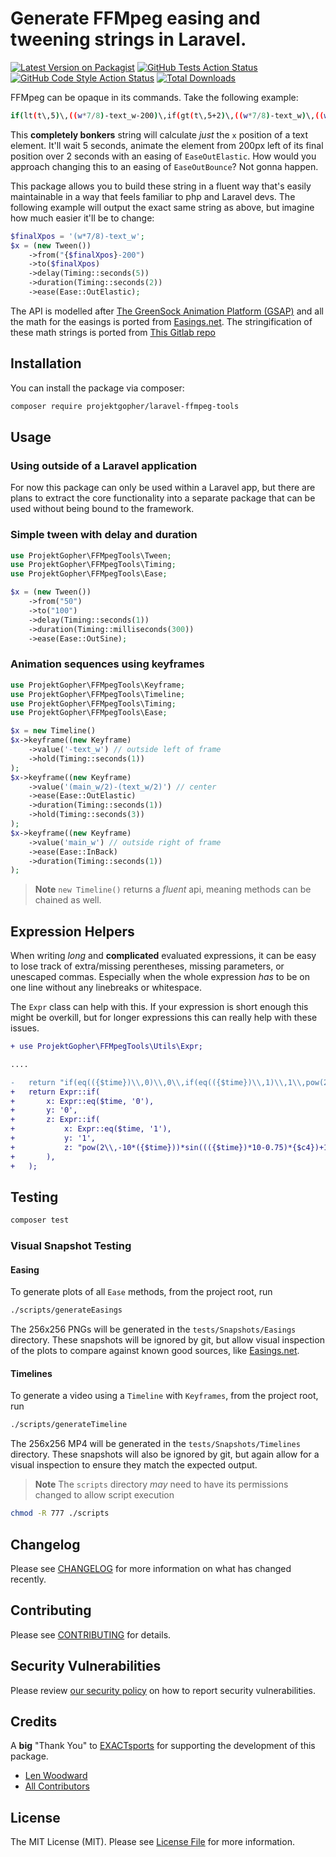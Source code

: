 # Generate FFMpeg easing and tweening strings in Laravel.
[![Latest Version on Packagist](https://img.shields.io/packagist/v/projektgopher/laravel-ffmpeg-tools.svg?style=flat-square)](https://packagist.org/packages/projektgopher/laravel-ffmpeg-tools)
[![GitHub Tests Action Status](https://img.shields.io/github/actions/workflow/status/projektgopher/laravel-ffmpeg-tools/run-tests.yml?branch=main&label=tests&style=flat-square)](https://github.com/projektgopher/laravel-ffmpeg-tools/actions?query=workflow%3Arun-tests+branch%3Amain)
[![GitHub Code Style Action Status](https://img.shields.io/github/actions/workflow/status/projektgopher/laravel-ffmpeg-tools/phpstan.yml?branch=main&label=code%20style&style=flat-square)](https://github.com/projektgopher/laravel-ffmpeg-tools/actions?query=workflow%3A"phpstan"+branch%3Amain)
[![Total Downloads](https://img.shields.io/packagist/dt/projektgopher/laravel-ffmpeg-tools.svg?style=flat-square)](https://packagist.org/packages/projektgopher/laravel-ffmpeg-tools)

FFMpeg can be opaque in its commands. Take the following example:
```bash
if(lt(t\,5)\,((w*7/8)-text_w-200)\,if(gt(t\,5+2)\,((w*7/8)-text_w)\,((w*7/8)-text_w-200)+((((w*7/8)-text_w)-((w*7/8)-text_w-200))(if(eq(((t-5)/2)\,0)\,0\,if(eq(((t-5)/2)\,1)\,1\,pow(2\,-10((t-5)/2))*sin((((t-5)/2)*10-0.75)*2.0943951023932)+1))))))
```
This **completely bonkers** string will calculate _just_ the `x` position of a text element. It'll wait 5 seconds, animate the element from 200px left of its final position over 2 seconds with an easing of `EaseOutElastic`. How would you approach changing this to an easing of `EaseOutBounce`? Not gonna happen.

This package allows you to build these string in a fluent way that's easily maintainable in a way that feels familiar to php and Laravel devs. The following example will output the exact same string as above, but imagine how much easier it'll be to change:
```php
$finalXpos = '(w*7/8)-text_w';
$x = (new Tween())
    ->from("{$finalXpos}-200")
    ->to($finalXpos)
    ->delay(Timing::seconds(5))
    ->duration(Timing::seconds(2))
    ->ease(Ease::OutElastic);
```

The API is modelled after [The GreenSock Animation Platform (GSAP)](https://greensock.com/get-started/#whatIsGSAP)
and all the math for the easings is ported from [Easings.net](https://easings.net).
The stringification of these math strings is ported from [This Gitlab repo](https://gitlab.com/dak425/easing/-/blob/master/ffmpeg/ffmpeg.go)

## Installation
You can install the package via composer:
```bash
composer require projektgopher/laravel-ffmpeg-tools
```

## Usage
### Using outside of a Laravel application
For now this package can only be used within a Laravel app, but there are plans to extract the core functionality into a separate package that can be used without being bound to the framework.

### Simple tween with delay and duration
```php
use ProjektGopher\FFMpegTools\Tween;
use ProjektGopher\FFMpegTools\Timing;
use ProjektGopher\FFMpegTools\Ease;

$x = (new Tween())
    ->from("50")
    ->to("100")
    ->delay(Timing::seconds(1))
    ->duration(Timing::milliseconds(300))
    ->ease(Ease::OutSine);
```

### Animation sequences using keyframes
```php
use ProjektGopher\FFMpegTools\Keyframe;
use ProjektGopher\FFMpegTools\Timeline;
use ProjektGopher\FFMpegTools\Timing;
use ProjektGopher\FFMpegTools\Ease;

$x = new Timeline()
$x->keyframe((new Keyframe)
    ->value('-text_w') // outside left of frame
    ->hold(Timing::seconds(1))
);
$x->keyframe((new Keyframe)
    ->value('(main_w/2)-(text_w/2)') // center
    ->ease(Ease::OutElastic)
    ->duration(Timing::seconds(1))
    ->hold(Timing::seconds(3))
);
$x->keyframe((new Keyframe)
    ->value('main_w') // outside right of frame
    ->ease(Ease::InBack)
    ->duration(Timing::seconds(1))
);
```

> **Note** `new Timeline()` returns a _fluent_ api, meaning methods can be chained as well.

## Expression Helpers
When writing _long_ and **complicated** evaluated expressions, it can be easy to lose track of extra/missing perentheses, missing parameters, or unescaped commas. Especially when the whole expression _has_ to be on one line without any linebreaks or whitespace.

The `Expr` class can help with this. If your expression is short enough this might be overkill, but for longer expressions this can really help with these issues.

```diff
+ use ProjektGopher\FFMpegTools\Utils\Expr;

....

-   return "if(eq(({$time})\\,0)\\,0\\,if(eq(({$time})\\,1)\\,1\\,pow(2\\,-10*({$time}))*sin((({$time})*10-0.75)*{$c4})+1))";
+   return Expr::if(
+       x: Expr::eq($time, '0'),
+       y: '0',
+       z: Expr::if(
+           x: Expr::eq($time, '1'),
+           y: '1',
+           z: "pow(2\\,-10*({$time}))*sin((({$time})*10-0.75)*{$c4})+1",
+       ),
+   );
```

## Testing
```bash
composer test
```

### Visual Snapshot Testing
#### Easing
To generate plots of all `Ease` methods, from the project root, run
```bash
./scripts/generateEasings
```
The 256x256 PNGs will be generated in the `tests/Snapshots/Easings` directory.
These snapshots will be ignored by git, but allow visual inspection of the plots to
compare against known good sources, like [Easings.net](https://easings.net).

#### Timelines
To generate a video using a `Timeline` with `Keyframes`, from the project root, run
```bash
./scripts/generateTimeline
```
The 256x256 MP4 will be generated in the `tests/Snapshots/Timelines` directory.
These snapshots will also be ignored by git, but again allow for a visual
inspection to ensure they match the expected output.

> **Note** The `scripts` directory _may_ need to have its permissions changed to allow script execution
```bash
chmod -R 777 ./scripts
```

## Changelog
Please see [CHANGELOG](CHANGELOG.md) for more information on what has changed recently.

## Contributing
Please see [CONTRIBUTING](CONTRIBUTING.md) for details.

## Security Vulnerabilities
Please review [our security policy](../../security/policy) on how to report security vulnerabilities.

## Credits
A **big** "Thank You" to [EXACTsports](https://github.com/EXACTsports) for supporting the development of this package.

- [Len Woodward](https://github.com/ProjektGopher)
- [All Contributors](../../contributors)

## License
The MIT License (MIT). Please see [License File](LICENSE.md) for more information.
